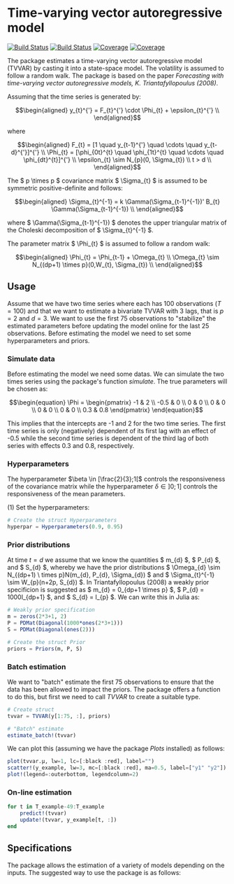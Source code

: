 # Time-varying vector autoregressive model

[![Build Status](https://travis-ci.com/madskoefoed/TVVAR.jl.svg?branch=master)](https://travis-ci.com/madskoefoed/TVVAR.jl)
[![Build Status](https://ci.appveyor.com/api/projects/status/github/madskoefoed/TVVAR.jl?svg=true)](https://ci.appveyor.com/project/madskoefoed/TVVAR-jl)
[![Coverage](https://codecov.io/gh/madskoefoed/TVVAR.jl/branch/master/graph/badge.svg)](https://codecov.io/gh/madskoefoed/TVVAR.jl)
[![Coverage](https://coveralls.io/repos/github/madskoefoed/TVVAR.jl/badge.svg?branch=master)](https://coveralls.io/github/madskoefoed/TVVAR.jl?branch=master)


The package estimates a time-varying vector autoregressive model (TVVAR) by casting it into a state-space model. The volatility is assumed to follow a random walk. The package is based on the paper _Forecasting with time-varying vector autoregressive models, K. Triantafyllopoulus (2008)_.

Assuming that the time series is generated by:

$$\begin{aligned}
y_{t}^{'} = F_{t}^{'} \cdot \Phi_{t} + \epsilon_{t}^{'} \\
\end{aligned}$$

where

$$\begin{aligned}
F_{t} = [1 \quad y_{t-1}^{'} \quad \cdots \quad y_{t-d}^{'}]^{'} \\
\Phi_{t} = [\phi_{0t}^{t} \quad \phi_{1t}^{t} \quad \cdots \quad \phi_{dt}^{t}]^{'} \\
\epsilon_{t} \sim N_{p}(0, \Sigma_{t}) \\
t > d \\
\end{aligned}$$

The $ p \times p $ covariance matrix $ \Sigma_{t} $ is assumed to be symmetric positive-definite and follows:

$$\begin{aligned}
\Sigma_{t}^{-1} = k \Gamma(\Sigma_{t-1}^{-1})' B_{t} \Gamma(\Sigma_{t-1}^{-1}) \\
\end{aligned}$$

where $ \Gamma(\Sigma_{t-1}^{-1}) $ denotes the upper triangular matrix of the Choleski decomposition of $ \Sigma_{t}^{-1} $.

The parameter matrix $ \Phi_{t} $ is assumed to follow a random walk:

$$\begin{aligned}
\Phi_{t} = \Phi_{t-1} + \Omega_{t} \\
\Omega_{t} \sim N_{(dp+1) \times p}(0,W_{t}, \Sigma_{t}) \\
\end{aligned}$$

## Usage
Assume that we have two time series where each has 100 observations ($T=100$) and that we want to estimate a bivariate TVVAR with 3 lags, that is $p = 2$ and $d = 3$. We want to use the first 75 observations to "stabilize" the estimated parameters before updating the model online for the last 25 observations. Before estimating the model we need to set some hyperparameters and priors.

### Simulate data
Before estimating the model we need some datas. We can simulate the two times series using the package's function _simulate_. The true parameters will be chosen as:

$$\begin{equation}
\Phi =
\begin{pmatrix} -1 & 2 \\ -0.5 & 0 \\ 0 & 0 \\ 0 & 0 \\ 0 & 0 \\ 0 & 0 \\ 0.3 & 0.8 \end{pmatrix}
\end{equation}$$

This implies that the intercepts are -1 and 2 for the two time series. The first time series is only (negatively) dependent of its first lag with an effect of -0.5 while the second time series is dependent of the third lag of both series with effects 0.3 and 0.8, respectively.

### Hyperparameters
The hyperparameter $\beta \in [\frac{2}{3};1[$ controls the responsiveness of the covariance matrix while the hyperparameter $\delta \in ]0;1]$ controls the responsiveness of the mean parameters.

(1) Set the hyperparameters:

```julia
# Create the struct Hyperparameters
hyperpar = Hyperparameters(0.9, 0.95)
```

### Prior distributions
At time $t=d$ we assume that we know the quantities $ m_{d} $, $ P_{d} $, and $ S_{d} $, whereby we have the prior distributions $ \Omega_{d} \sim N_{(dp+1) \ times p}N(m_{d}, P_{d}, \Sigma_{d}) $ and $ \Sigma_{t}^{-1} \sim W_{p}(n+2p, S_{d}) $.
In Triantafyllopoulus (2008) a weakly prior specificion is suggested as $ m_{d} = 0_{dp+1 \times p} $, $ P_{d} = 1000I_{dp+1} $, and $ S_{d} = I_{p} $. We can write this in Julia as:

```julia
# Weakly prior specification
m = zeros(2*3+1, 2)
P = PDMat(Diagonal(1000*ones(2*3+1)))
S = PDMat(Diagonal(ones(2)))

# Create the struct Prior
priors = Priors(m, P, S)
```

### Batch estimation
We want to "batch" estimate the first 75 observations to ensure that the data has been allowed to impact the priors. The package offers a function to do this, but first we need to call _TVVAR_ to create a suitable type.

```julia
# Create struct
tvvar = TVVAR(y[1:75, :], priors)

# "Batch" estimate
estimate_batch!(tvvar)
```

We can plot this (assuming we have the package _Plots_ installed) as follows:
```julia
plot(tvvar.μ, lw=1, lc=[:black :red], label="")
scatter!(y_example, lw=3, mc=[:black :red], ma=0.5, label=["y1" "y2"])
plot!(legend=:outerbottom, legendcolumn=2)
```

### On-line estimation


```julia
for t in T_example-49:T_example
    predict!(tvvar)
    update!(tvvar, y_example[t, :])
end
```

## Specifications
The package allows the estimation of a variety of models depending on the inputs. The suggested way to use the package is as follows: